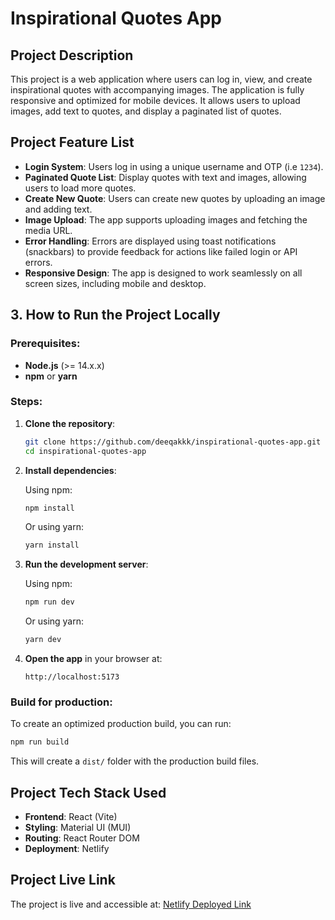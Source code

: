 # Inspirational Quotes App

##  Project Description

This project is a web application where users can log in, view, and create inspirational quotes with accompanying images. The application is fully responsive and optimized for mobile devices. It allows users to upload images, add text to quotes, and display a paginated list of quotes.

##  Project Feature List

- **Login System**: Users log in using a unique username and OTP (i.e  `1234`).
- **Paginated Quote List**: Display quotes with text and images, allowing users to load more quotes.
- **Create New Quote**: Users can create new quotes by uploading an image and adding text.
- **Image Upload**: The app supports uploading images and fetching the media URL.
- **Error Handling**: Errors are displayed using toast notifications (snackbars) to provide feedback for actions like failed login or API errors.
- **Responsive Design**: The app is designed to work seamlessly on all screen sizes, including mobile and desktop.

## 3. How to Run the Project Locally

### Prerequisites:
- **Node.js** (>= 14.x.x)
- **npm** or **yarn**

### Steps:

1. **Clone the repository**:

   ```bash
   git clone https://github.com/deeqakkk/inspirational-quotes-app.git
   cd inspirational-quotes-app
   ```

2. **Install dependencies**:

   Using npm:
   ```bash
   npm install
   ```

   Or using yarn:
   ```bash
   yarn install
   ```

3. **Run the development server**:

   Using npm:
   ```bash
   npm run dev
   ```

   Or using yarn:
   ```bash
   yarn dev
   ```

4. **Open the app** in your browser at:

   ```
   http://localhost:5173
   ```

### Build for production:

To create an optimized production build, you can run:

```bash
npm run build
```

This will create a `dist/` folder with the production build files.

## Project Tech Stack Used

- **Frontend**: React (Vite)
- **Styling**: Material UI (MUI)
- **Routing**: React Router DOM
- **Deployment**: Netlify

## Project Live Link

The project is live and accessible at: [Netlify Deployed Link](#)
